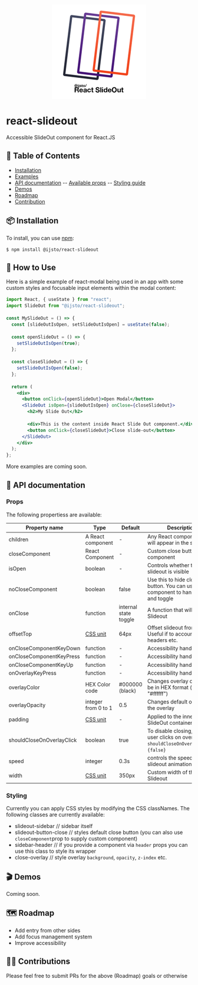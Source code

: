 <p align="center">
  <img width="256" src="https://raw.githubusercontent.com/ijsto/react-slideout/master/assets/img/react-slideout-logo-512.png">
</p>

# react-slideout

Accessible SlideOut component for React.JS

## 📖 Table of Contents

- [Installation](#-installation)
- [Examples](#-how-to-use)
- [API documentation](#-api-documentation)
  -- [Available props](#props)
  -- [Styling guide](#styling)
- [Demos](#-demos)
- [Roadmap](#%EF%B8%8F-roadmap)
- [Contribution](#%EF%B8%8F-contributions)

## 📦 Installation

To install, you can use [npm](https://npmjs.org/):

    $ npm install @ijsto/react-slideout

## 🔨 How to Use

Here is a simple example of react-modal being used in an app with some custom
styles and focusable input elements within the modal content:

```jsx
import React, { useState } from "react";
import SlideOut from "@ijsto/react-slideout";

const MySlideOut = () => {
  const [slideOutIsOpen, setSlideOutIsOpen] = useState(false);

  const openSlideOut = () => {
    setSlideOutIsOpen(true);
  };

  const closeSlideOut = () => {
    setSlideOutIsOpen(false);
  };

  return (
    <div>
      <button onClick={openSlideOut}>Open Modal</button>
      <SlideOut isOpen={slideOutIsOpen} onClose={closeSlideOut}>
        <h2>My Slide Out</h2>

        <div>This is the content inside React Slide Out component.</div>
        <button onClick={closeSlideOut}>Close slide-out</button>
      </SlideOut>
    </div>
  );
};
```

More examples are coming soon.

## 📜 API documentation

### Props

The following propertiess are available:

| Property name             | Type                                                       | Default               | Description                                                                             |
| ------------------------- | ---------------------------------------------------------- | --------------------- | --------------------------------------------------------------------------------------- |
| children                  | A React component                                          | -                     | Any React component - this will appear in the slideout                                  |
| closeComponent            | React Component                                            | -                     | Custom close button component                                                           |
| isOpen                    | boolean                                                    | -                     | Controls whether the slideout is visible                                                |
| noCloseComponent          | boolean                                                    | false                 | Use this to hide close button. You can use parent component to handle state and toggle  |
| onClose                   | function                                                   | internal state toggle | A function that will close the Slideout                                                 |
| offsetTop                 | [CSS unit](https://www.w3schools.com/cssref/css_units.asp)  | 64px                  | Offset slideout from top. Useful if to account for headers etc.                         |
| onCloseComponentKeyDown   | function                                                   | -                     | Accessibility handler                                                                   |
| onCloseComponentKeyPress  | function                                                   | -                     | Accessibility handler                                                                   |
| onCloseComponentKeyUp     | function                                                   | -                     | Accessibility handler                                                                   |
| onOverlayKeyPress         | function                                                   | -                     | Accessibility handler                                                                   |
| overlayColor              | HEX Color code                                             | #000000 (black)       | Changes overlay color must be in HEX format (example: "#ffffff")                        |
| overlayOpacity            | integer from 0 to 1                                        | 0.5                   | Changes default opacity of the overlay                                                  |
| padding                   | [CSS unit](https://www.w3schools.com/cssref/css_units.asp) | -                     | Applied to the inner SlideOut container                                                 |
| shouldCloseOnOverlayClick | boolean                                                    | true                  | To disable closing, when user clicks on overlay set `shouldCloseOnOverlayClick={false}` |
| speed                     | integer                                                    | 0.3s                  | controls the speed of the slideout animation                                            |
| width                     | [CSS unit](https://www.w3schools.com/cssref/css_units.asp) | 350px                 | Custom width of the the Slideout                                                        |

### Styling

Currently you can apply CSS styles by modifying the CSS classNames.
The following classes are currently available:

- slideout-sidebar // sidebar itself
- slideout-button-close // styles default close button (you can also use `closeComponent`prop to supply custom component)
- sidebar-header // if you provide a component via `header` props you can use this class to style its wrapper
- close-overlay // style overlay `background`, `opacity`, `z-index` etc.

## 🎬 Demos

Coming soon.

## 🗺️ Roadmap

- Add entry from other sides
- Add focus management system
- Improve accessibility

## 🙆‍♂️ Contributions

Please feel free to submit PRs for the above (Roadmap) goals or otherwise
